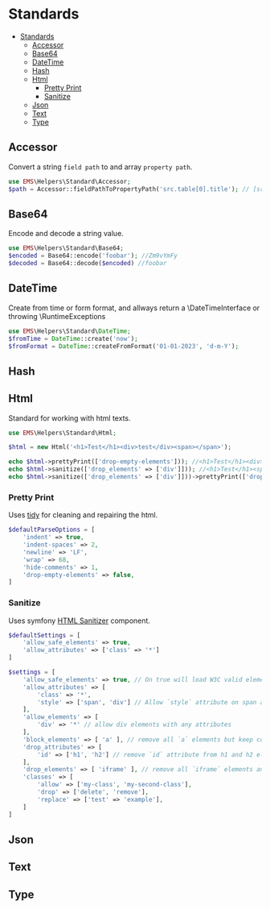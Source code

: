 # Standards

<!-- TOC -->
* [Standards](#standards)
  * [Accessor](#accessor)
  * [Base64](#base64)
  * [DateTime](#datetime)
  * [Hash](#hash)
  * [Html](#html)
    * [Pretty Print](#pretty-print)
    * [Sanitize](#sanitize)
  * [Json](#json)
  * [Text](#text)
  * [Type](#type)
<!-- TOC -->

## Accessor
Convert a string `field path` to and array `property path`.

```php
use EMS\Helpers\Standard\Accessor;
$path = Accessor::fieldPathToPropertyPath('src.table[0].title'); // [src][table][0][title]
```

## Base64
Encode and decode a string value.

```php
use EMS\Helpers\Standard\Base64;
$encoded = Base64::encode('foobar'); //Zm9vYmFy
$decoded = Base64::decode($encoded) //foobar
```

## DateTime
Create from time or form format, and allways return a \DateTimeInterface or throwing \RuntimeExceptions

```php
use EMS\Helpers\Standard\DateTime;
$fromTime = DateTime::create('now');
$fromFormat = DateTime::createFromFormat('01-01-2023', 'd-m-Y');
```

## Hash

## Html
Standard for working with html texts.

```php
use EMS\Helpers\Standard\Html;

$html = new Html('<h1>Test</h1><div>test</div><span></span>');

echo $html->prettyPrint(['drop-empty-elements'])); //<h1>Test</h1><div>test</div>
echo $html->sanitize(['drop_elements' => ['div']])); //<h1>Test</h1><span></span>
echo $html->sanitize(['drop_elements' => ['div']]))->prettyPrint(['drop-empty-elements'])); //<h1>Test</h1>
```

### Pretty Print

Uses [tidy](https://www.php.net/manual/en/book.tidy.php) for cleaning and repairing the html.

```php
$defaultParseOptions = [
    'indent' => true,
    'indent-spaces' => 2,
    'newline' => 'LF',
    'wrap' => 68,
    'hide-comments' => 1,
    'drop-empty-elements' => false,
]
```

### Sanitize

Uses symfony [HTML Sanitizer](https://symfony.com/doc/current/html_sanitizer.html) component.

```php
$defaultSettings = [
    'allow_safe_elements' => true,
    'allow_attributes' => ['class' => '*']
]
```

```php
$settings = [
    'allow_safe_elements' => true, // On true will load W3C valid elements and attributes in `allow_elements`
    'allow_attributes' => [
        'class' => '*',
        'style' => ['span', 'div'] // Allow `style` attribute on span and div elements
    ],
    'allow_elements' => [
        'div' => '*' // allow div elements with any attributes
    ],
    'block_elements' => [ 'a' ], // remove all `a` elements but keep content
    'drop_attributes' => [
        'id' => ['h1', 'h2'] // remove `id` attribute from h1 and h2 elementgs
    ],
    'drop_elements' => [ 'iframe' ], // remove all `iframe` elements and content
    'classes' => [
        'allow' => ['my-class', 'my-second-class'],
        'drop' => ['delete', 'remove'],
        'replace' => ['test' => 'example'], 
    ]
]
```

## Json

## Text

## Type
